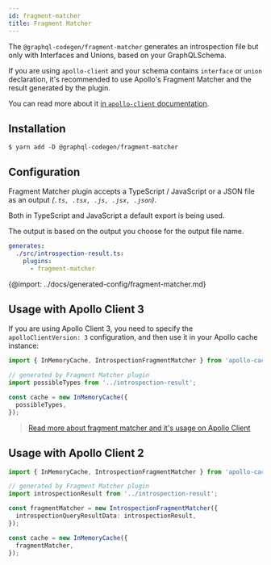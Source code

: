 ```yaml
---
id: fragment-matcher
title: Fragment Matcher
---
```


The `@graphql-codegen/fragment-matcher` generates an introspection file but only with Interfaces and Unions, based on your GraphQLSchema.

If you are using `apollo-client` and your schema contains `interface` or `union` declaration, it's recommended to use Apollo's Fragment Matcher and the result generated by the plugin.

You can read more about it [in `apollo-client` documentation](https://www.apollographql.com/docs/react/data/fragments/#fragments-on-unions-and-interfaces).

## Installation

    $ yarn add -D @graphql-codegen/fragment-matcher

## Configuration

Fragment Matcher plugin accepts a TypeScript / JavaScript or a JSON file as an output _(`.ts, .tsx, .js, .jsx, .json`)_.

Both in TypeScript and JavaScript a default export is being used.

The output is based on the output you choose for the output file name.

```yaml
generates:
  ./src/introspection-result.ts:
    plugins:
      - fragment-matcher
```

{@import: ../docs/generated-config/fragment-matcher.md}

## Usage with Apollo Client 3 

If you are using Apollo Client 3, you need to specify the `apolloClientVersion: 3` configuration, and then use it in your Apollo cache instance:

```typescript
import { InMemoryCache, IntrospectionFragmentMatcher } from 'apollo-cache-inmemory';

// generated by Fragment Matcher plugin
import possibleTypes from '../introspection-result';

const cache = new InMemoryCache({
  possibleTypes,
});
```

> [Read more about fragment matcher and it's usage on Apollo Client](https://www.apollographql.com/docs/react/v3.0-beta/data/fragments/#defining-possibletypes-manually)


## Usage with Apollo Client 2

```typescript
import { InMemoryCache, IntrospectionFragmentMatcher } from 'apollo-cache-inmemory';

// generated by Fragment Matcher plugin
import introspectionResult from '../introspection-result';

const fragmentMatcher = new IntrospectionFragmentMatcher({
  introspectionQueryResultData: introspectionResult,
});

const cache = new InMemoryCache({
  fragmentMatcher,
});
```
